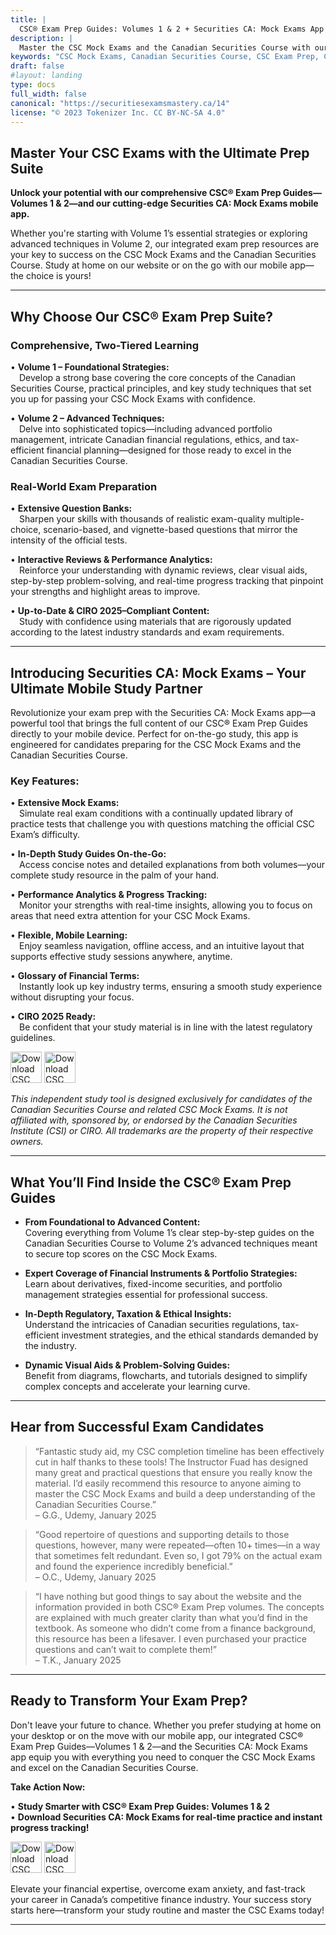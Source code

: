 ```yaml
---
title: |
  CSC® Exam Prep Guides: Volumes 1 & 2 + Securities CA: Mock Exams App
description: |
  Master the CSC Mock Exams and the Canadian Securities Course with our comprehensive CSC® Exam Prep Guides—Volumes 1 & 2—and the innovative Securities CA: Mock Exams mobile app. Enjoy in-depth content, realistic practice questions, expert strategies, and CIRO 2025–compliant updates whether you study online or on the go!
keywords: "CSC Mock Exams, Canadian Securities Course, CSC Exam Prep, Canadian Securities, CIRO 2025, Financial Exam Prep"
draft: false
#layout: landing
type: docs
full_width: false
canonical: "https://securitiesexamsmastery.ca/14"
license: "© 2023 Tokenizer Inc. CC BY-NC-SA 4.0"
---
```


## Master Your CSC Exams with the Ultimate Prep Suite

**Unlock your potential with our comprehensive CSC® Exam Prep Guides—Volumes 1 & 2—and our cutting-edge Securities CA: Mock Exams mobile app.**

Whether you're starting with Volume 1’s essential strategies or exploring advanced techniques in Volume 2, our integrated exam prep resources are your key to success on the CSC Mock Exams and the Canadian Securities Course. Study at home on our website or on the go with our mobile app—the choice is yours!

---

## Why Choose Our CSC® Exam Prep Suite?

### Comprehensive, Two-Tiered Learning

• **Volume 1 – Foundational Strategies:**  
 Develop a strong base covering the core concepts of the Canadian Securities Course, practical principles, and key study techniques that set you up for passing your CSC Mock Exams with confidence.

• **Volume 2 – Advanced Techniques:**  
 Delve into sophisticated topics—including advanced portfolio management, intricate Canadian financial regulations, ethics, and tax-efficient financial planning—designed for those ready to excel in the Canadian Securities Course.

### Real-World Exam Preparation

• **Extensive Question Banks:**  
 Sharpen your skills with thousands of realistic exam-quality multiple-choice, scenario-based, and vignette-based questions that mirror the intensity of the official tests.

• **Interactive Reviews & Performance Analytics:**  
 Reinforce your understanding with dynamic reviews, clear visual aids, step-by-step problem-solving, and real-time progress tracking that pinpoint your strengths and highlight areas to improve.

• **Up-to-Date & CIRO 2025–Compliant Content:**  
 Study with confidence using materials that are rigorously updated according to the latest industry standards and exam requirements.

---

## Introducing Securities CA: Mock Exams – Your Ultimate Mobile Study Partner

Revolutionize your exam prep with the Securities CA: Mock Exams app—a powerful tool that brings the full content of our CSC® Exam Prep Guides directly to your mobile device. Perfect for on-the-go study, this app is engineered for candidates preparing for the CSC Mock Exams and the Canadian Securities Course.

### Key Features:

• **Extensive Mock Exams:**  
 Simulate real exam conditions with a continually updated library of practice tests that challenge you with questions matching the official CSC Exam’s difficulty.

• **In-Depth Study Guides On-the-Go:**  
 Access concise notes and detailed explanations from both volumes—your complete study resource in the palm of your hand.

• **Performance Analytics & Progress Tracking:**  
 Monitor your strengths with real-time insights, allowing you to focus on areas that need extra attention for your CSC Mock Exams.

• **Flexible, Mobile Learning:**  
 Enjoy seamless navigation, offline access, and an intuitive layout that supports effective study sessions anywhere, anytime.

• **Glossary of Financial Terms:**  
 Instantly look up key industry terms, ensuring a smooth study experience without disrupting your focus.

• **CIRO 2025 Ready:**  
 Be confident that your study material is in line with the latest regulatory guidelines.


[<img src="https://upload.wikimedia.org/wikipedia/commons/3/3c/Download_on_the_App_Store_Badge.svg" height="50" alt="Download CSC Mock Exams: Securities CA on the App Store">](https://apps.apple.com/us/app/securities-ca-mock-exams/id1667869674)
[<img src="https://upload.wikimedia.org/wikipedia/commons/7/78/Google_Play_Store_badge_EN.svg" height="50" alt="Download CSC Mock Exams: Securities CA on Google Play">](https://play.google.com/store/apps/details?id=ca.tokenizer.cscexams)



*This independent study tool is designed exclusively for candidates of the Canadian Securities Course and related CSC Mock Exams. It is not affiliated with, sponsored by, or endorsed by the Canadian Securities Institute (CSI) or CIRO. All trademarks are the property of their respective owners.*

---

## What You’ll Find Inside the CSC® Exam Prep Guides

- **From Foundational to Advanced Content:**  
  Covering everything from Volume 1’s clear step-by-step guides on the Canadian Securities Course to Volume 2’s advanced techniques meant to secure top scores on the CSC Mock Exams.

- **Expert Coverage of Financial Instruments & Portfolio Strategies:**  
  Learn about derivatives, fixed-income securities, and portfolio management strategies essential for professional success.

- **In-Depth Regulatory, Taxation & Ethical Insights:**  
  Understand the intricacies of Canadian securities regulations, tax-efficient investment strategies, and the ethical standards demanded by the industry.

- **Dynamic Visual Aids & Problem-Solving Guides:**  
  Benefit from diagrams, flowcharts, and tutorials designed to simplify complex concepts and accelerate your learning curve.

---

## Hear from Successful Exam Candidates

> “Fantastic study aid, my CSC completion timeline has been effectively cut in half thanks to these tools! The Instructor Fuad has designed many great and practical questions that ensure you really know the material. I’d easily recommend this resource to anyone aiming to master the CSC Mock Exams and build a deep understanding of the Canadian Securities Course.”  
> – G.G., Udemy, January 2025

> “Good repertoire of questions and supporting details to those questions, however, many were repeated—often 10+ times—in a way that sometimes felt redundant. Even so, I got 79% on the actual exam and found the experience incredibly beneficial.”  
> – O.C., Udemy, January 2025

> “I have nothing but good things to say about the website and the information provided in both CSC® Exam Prep volumes. The concepts are explained with much greater clarity than what you’d find in the textbook. As someone who didn’t come from a finance background, this resource has been a lifesaver. I even purchased your practice questions and can’t wait to complete them!”  
> – T.K., January 2025

---

## Ready to Transform Your Exam Prep?

Don't leave your future to chance. Whether you prefer studying at home on your desktop or on the move with our mobile app, our integrated CSC® Exam Prep Guides—Volumes 1 & 2—and the Securities CA: Mock Exams app equip you with everything you need to conquer the CSC Mock Exams and excel on the Canadian Securities Course.

**Take Action Now:**

• **Study Smarter with CSC® Exam Prep Guides: Volumes 1 & 2**  
• **Download Securities CA: Mock Exams for real-time practice and instant progress tracking!**


[<img src="https://upload.wikimedia.org/wikipedia/commons/3/3c/Download_on_the_App_Store_Badge.svg" height="50" alt="Download CSC Mock Exams: Securities CA on the App Store">](https://apps.apple.com/us/app/securities-ca-mock-exams/id1667869674)
[<img src="https://upload.wikimedia.org/wikipedia/commons/7/78/Google_Play_Store_badge_EN.svg" height="50" alt="Download CSC Mock Exams: Securities CA on Google Play">](https://play.google.com/store/apps/details?id=ca.tokenizer.cscexams)



Elevate your financial expertise, overcome exam anxiety, and fast-track your career in Canada’s competitive finance industry. Your success story starts here—transform your study routine and master the CSC Exams today!

-----------------------------------------------------------
